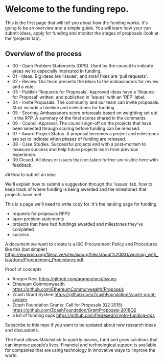 # Welcome to the funding repo.

This is the first page that will tell you about how the funding works. It's going to be an overview and a simple guide. You will learn how your can submit ideas, apply for funding and monitor the stages of proposals (look at the 'projects'tab).

## Overview of the process

* 00 - Open Problem Statements (OPS). Used by the council to indicate areas we're especially interested in funding.
* 01 - Ideas. Big ideas are 'issues', and small fixes are 'pull requests'.
* 02 - Review. Our team presents the ideas to the ambassadors for review and a vote.
* 03 - Publish 'Requests for Proposals'. Approved ideas have a 'Request for Proposal' written, and published in 'issues' with an 'RFP' label.
* 04 - Invite Proposals. The community and our team can invite proposals. Must include a timeline and milestones for funding.
* 05 - Scoring. Ambassadors score proposals based on weighting set out in the RFP. A summary of the final scores shared in the comments.
* 06 - Council Approval. The council sign-off on the projects that have been selected through scoring before funding can be released.
* 07 - Award Project Status. A proposal becomes a project and milestones are set to indicate when phases of funding are released. 
* 08 - Case Studies. Successful projects end with a post-mortem to measure success and help future projects learn from previous experience.
* 09 Closed. All ideas or issues that not taken further are visible here with feedback.

##How to submit an idea

We'll explain how to submit a suggestion through the 'issues' tab, how to keep track of where funding is being awarded and the milestones that projects have met.

This is a page we'll need to write copy for. It's the landing page for funding.

- requests for proposals RFPS
- open problem statements
- projects that have had fundings awarded and milestones they've completed
- success 

A document we want to create is a ISO Procurement Policy and Procedures like this (but simpler)  https://www.iso.org/files/live/sites/isoorg/files/about%20ISO/working_with_iso/docs/Procurement_Procedures.pdf

Proof of concepts
* Aragon Nest https://github.com/aragon/nest/issues
* Ethereum Commonwealth https://github.com/EthereumCommonwealth/Proposals
* Zcash Grant System https://github.com/ZcashFoundation/zcash-grant-system
* Zcash Foundation Grants: Call for Proposals (Q2 2018) https://github.com/ZcashFoundation/GrantProposals-2018Q2
* a list of funding opps https://github.com/fredexed/crypto-funding-ops

Subscribe to this repo if you want to be updated about new research ideas and discussions.

The Fund allows Matchstick to quickly assess, fund and grow solutions that can improve people’s lives. Financial and technological support is available for companies that are using technology in innovative ways to improve the world.
